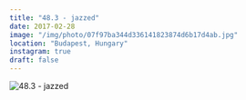 ```yaml
---
title: "48.3 - jazzed"
date: 2017-02-28
image: "/img/photo/07f97ba344d336141823874d6b17d4ab.jpg"
location: "Budapest, Hungary"
instagram: true
draft: false
---
```


![48.3 - jazzed](/img/photo/07f97ba344d336141823874d6b17d4ab.jpg)
